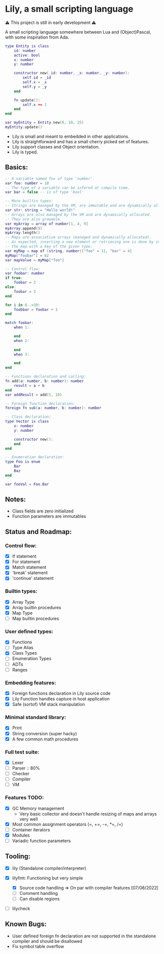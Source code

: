 # Lily, a small scripting language

:warning: This project is still in early development :warning:

A small scripting language somewhere between Lua and (Object)Pascal, with some inspiration from Ada.

```lua
type Entity is class
    id: number
    active: bool
    x: number
    y: number

    constructor new(_id: number, _x: number, _y: number):
        self.id = _id
        self.x = _x
        self.y = _y
    end

    fn update():
        self.x += 1
    end
end

var myEntity = Entity.new(0, 10, 25)
myEntity.update()
```

* Lily is small and meant to embedded in other applications.
* Lily is straightforward and has a small cherry picked set of features.
* Lily support classes and Object orientation. 
* Lily is typed.

## Basics:
```lua
-- A variable named foo of type 'number'.
var foo: number = 10
-- The type of a variable can be infered at compile time.
var bar = false -- is of type 'bool'

-- More builtin types:
-- Strings are managed by the VM, are immutable and are dynamically allocated.
var str: string = "Hello world!"
-- Arrays are also managed by the VM and are dynamically allocated.
-- They are also growable.
var myArray = array of number[1, 4, 9]
myArray.append(9)
myArray.length()
-- Maps are associative arrays (managed and dynamically allocated).
-- As expected, inserting a new element or retrieving one is done by indexing into
-- the map with a key of the given type.
var myMap = map of (string, number)["foo" = 11, "bar" = 4]
myMap["foobar"] = 62
var mapValue = myMap["foo"]

-- Control flow:
var foobar: number
if true:
    foobar = 2
else:
    foobar = 3
end

for i in 0..<10:
    foobbar = foobar + 1
end

match foobar:
    when 1:

    end
    when 2:
    
    end
    when 3:

    end
end

-- Functions declaration and calling:
fn add(a: number, b: number): number
    result = a + b
end
var addResult = add(5, 10)

-- Foreign function declaration:
foreign fn sub(a: number, b: number): number

-- Class declaration:
type Vector is class
    x: number
    y: number

    constructor new():
    end
end

-- Enumeration declaration:
type Foo is enum
    Bar
    Baz
end

var fooVal = Foo.Bar
```

## Notes:
- Class fields are zero initialized
- Function parameters are immutables

## Status and Roadmap:
### Control flow:
- [x] If statement
- [x] For statement
- [x] Match statement
- [x] 'break' statement
- [x] 'continue' statement
### Builtin types:
- [x] Array Type
- [x] Array builtin procedures 
- [x] Map Type
- [ ] Map builtin procedures 
### User defined types:
- [x] Functions
- [ ] Type Alias
- [x] Class Types
- [ ] Enumeration Types
- [ ] ADTs
- [ ] Ranges
### Embedding features:
- [x] Foreign functions declaration in Lily source code
- [x] Lily Function handles capture in host application
- [x] Safe (sortof) VM stack manipulation
### Minimal standard library:
- [x] Print
- [x] String conversion (super hacky)
- [x] A few common math procedures
### Full test suite:
- [x] Lexer
- [ ] Parser :: 80%
- [ ] Checker
- [ ] Compiler
- [ ] VM

### Features TODO:
- [x] GC Memory management
    - Very basic collector and doesn't handle resizing of maps and arrays very well
- [x] Most common assignment operators (=, +=, -=, *=, /=)
- [ ] Container iterators
- [x] Modules
- [ ] Variadic function parameters

## Tooling:
- [x] lily (Standalone compiler/interpreter)
- [x] lilyfmt: Functioning but very simple
    - [x] Source code handling => On par with compiler features [07/08/2022]
    - [ ] Comment handling 
    - [ ] Can disable regions
- [ ] lilycheck


## Known Bugs:
- User defined foreign fn declaration are not supported in the standalone compiler and should be disallowed
- Fix symbol table overflow
